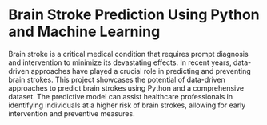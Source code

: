 # Brain Stroke Prediction Using Python and Machine Learning
Brain stroke is a critical medical condition that requires prompt diagnosis and intervention to minimize its devastating effects. In recent years, data-driven approaches have played a crucial role in predicting and preventing brain strokes.
This project showcases the potential of data-driven approaches to predict brain strokes using Python and a comprehensive dataset. The predictive model can assist healthcare professionals in identifying individuals at a higher risk of brain strokes, allowing for early intervention and preventive measures.

